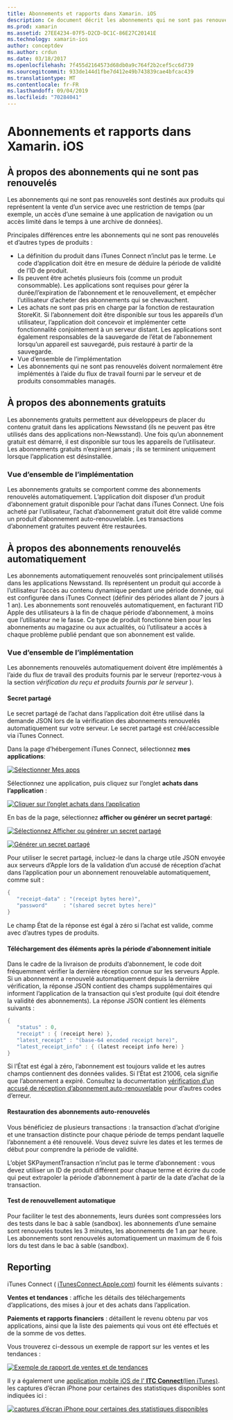 ```yaml
---
title: Abonnements et rapports dans Xamarin. iOS
description: Ce document décrit les abonnements qui ne sont pas renouvelés, les abonnements gratuits, les abonnements auto-renouvelés et l’utilisation d’iTunes Connect pour signaler ces éléments.
ms.prod: xamarin
ms.assetid: 27EE4234-07F5-D2CD-DC1C-86E27C20141E
ms.technology: xamarin-ios
author: conceptdev
ms.author: crdun
ms.date: 03/18/2017
ms.openlocfilehash: 7f455d2164573d68db0a9c764f2b2cef5cc6d739
ms.sourcegitcommit: 933de144d1fbe7d412e49b743839cae4bfcac439
ms.translationtype: MT
ms.contentlocale: fr-FR
ms.lasthandoff: 09/04/2019
ms.locfileid: "70284041"
---
```

# <a name="subscriptions-and-reporting-in-xamarinios"></a>Abonnements et rapports dans Xamarin. iOS

## <a name="about-non-renewing-subscriptions"></a>À propos des abonnements qui ne sont pas renouvelés

Les abonnements qui ne sont pas renouvelés sont destinés aux produits qui représentent la vente d’un service avec une restriction de temps (par exemple, un accès d’une semaine à une application de navigation ou un accès limité dans le temps à une archive de données).   
   
Principales différences entre les abonnements qui ne sont pas renouvelés et d’autres types de produits :

- La définition du produit dans iTunes Connect n’inclut pas le terme. Le code d’application doit être en mesure de déduire la période de validité de l’ID de produit. 
- Ils peuvent être achetés plusieurs fois (comme un produit consommable). Les applications sont requises pour gérer la durée/l’expiration de l’abonnement et le renouvellement, et empêcher l’utilisateur d’acheter des abonnements qui se chevauchent. 
- Les achats ne sont pas pris en charge par la fonction de restauration StoreKit. Si l’abonnement doit être disponible sur tous les appareils d’un utilisateur, l’application doit concevoir et implémenter cette fonctionnalité conjointement à un serveur distant. Les applications sont également responsables de la sauvegarde de l’état de l’abonnement lorsqu’un appareil est sauvegardé, puis restauré à partir de la sauvegarde. 
- Vue d’ensemble de l’implémentation
- Les abonnements qui ne sont pas renouvelés doivent normalement être implémentés à l’aide du flux de travail fourni par le serveur et de produits consommables managés. 


## <a name="about-free-subscriptions"></a>À propos des abonnements gratuits

Les abonnements gratuits permettent aux développeurs de placer du contenu gratuit dans les applications Newsstand (ils ne peuvent pas être utilisés dans des applications non-Newsstand). Une fois qu’un abonnement gratuit est démarré, il est disponible sur tous les appareils de l’utilisateur. Les abonnements gratuits n’expirent jamais ; ils se terminent uniquement lorsque l’application est désinstallée.

### <a name="implementation-overview"></a>Vue d’ensemble de l’implémentation

Les abonnements gratuits se comportent comme des abonnements renouvelés automatiquement. L’application doit disposer d’un produit d’abonnement gratuit disponible pour l’achat dans iTunes Connect. Une fois acheté par l’utilisateur, l’achat d’abonnement gratuit doit être validé comme un produit d’abonnement auto-renouvelable. Les transactions d’abonnement gratuites peuvent être restaurées.


## <a name="about-auto-renewable-subscriptions"></a>À propos des abonnements renouvelés automatiquement

Les abonnements automatiquement renouvelés sont principalement utilisés dans les applications Newsstand. Ils représentent un produit qui accorde à l’utilisateur l’accès au contenu dynamique pendant une période donnée, qui est configurée dans iTunes Connect (définir des périodes allant de 7 jours à 1 an). Les abonnements sont renouvelés automatiquement, en facturant l’ID Apple des utilisateurs à la fin de chaque période d’abonnement, à moins que l’utilisateur ne le fasse. Ce type de produit fonctionne bien pour les abonnements au magazine ou aux actualités, où l’utilisateur a accès à chaque problème publié pendant que son abonnement est valide.

### <a name="implementation-overview"></a>Vue d’ensemble de l’implémentation

Les abonnements renouvelés automatiquement doivent être implémentés à l’aide du flux de travail des produits fournis par le serveur (reportez-vous à la section *vérification du reçu et produits fournis par le serveur* ).

#### <a name="shared-secret"></a>Secret partagé

Le secret partagé de l’achat dans l’application doit être utilisé dans la demande JSON lors de la vérification des abonnements renouvelés automatiquement sur votre serveur. Le secret partagé est créé/accessible via iTunes Connect.

Dans la page d’hébergement iTunes Connect, sélectionnez **mes applications**:   
   
 [![](subscriptions-and-reporting-images/image2.png "Sélectionner Mes apps")](subscriptions-and-reporting-images/image2.png#lightbox)  
 
Sélectionnez une application, puis cliquez sur l’onglet **achats dans l’application** :

[![](subscriptions-and-reporting-images/image6.png "Cliquer sur l’onglet achats dans l’application")](subscriptions-and-reporting-images/image6.png#lightbox)

En bas de la page, sélectionnez **afficher ou générer un secret partagé**:
   
 [![](subscriptions-and-reporting-images/image40.png "Sélectionnez Afficher ou générer un secret partagé")](subscriptions-and-reporting-images/image40.png#lightbox)

 [![](subscriptions-and-reporting-images/image41.png "Générer un secret partagé")](subscriptions-and-reporting-images/image41.png#lightbox)   
   
   
   
 Pour utiliser le secret partagé, incluez-le dans la charge utile JSON envoyée aux serveurs d’Apple lors de la validation d’un accusé de réception d’achat dans l’application pour un abonnement renouvelable automatiquement, comme suit :

```csharp
{
   "receipt-data" : "(receipt bytes here)",
   "password"     : "(shared secret bytes here)"
}
```

Le champ État de la réponse est égal à zéro si l’achat est valide, comme avec d’autres types de produits.

#### <a name="downloading-items-after-the-initial-subscription-term"></a>Téléchargement des éléments après la période d’abonnement initiale

Dans le cadre de la livraison de produits d’abonnement, le code doit fréquemment vérifier la dernière réception connue sur les serveurs Apple. Si un abonnement a renouvelé automatiquement depuis la dernière vérification, la réponse JSON contient des champs supplémentaires qui informent l’application de la transaction qui s’est produite (qui doit étendre la validité des abonnements). La réponse JSON contient les éléments suivants :

```csharp
{
   "status" : 0,
   "receipt" : { (receipt here) },
   "latest_receipt" : "(base-64 encoded receipt here)",
   "latest_receipt_info" : { (latest receipt info here) }
}
```

Si l’État est égal à zéro, l’abonnement est toujours valide et les autres champs contiennent des données valides. Si l’État est 21006, cela signifie que l’abonnement a expiré. Consultez la documentation [vérification d’un accusé de réception d’abonnement auto-renouvelable](https://developer.apple.com/library/ios/releasenotes/General/ValidateAppStoreReceipt/Chapters/ValidateRemotely.html) pour d’autres codes d’erreur.

#### <a name="restoring-auto-renewable-subscriptions"></a>Restauration des abonnements auto-renouvelés

Vous bénéficiez de plusieurs transactions : la transaction d’achat d’origine et une transaction distincte pour chaque période de temps pendant laquelle l’abonnement a été renouvelé. Vous devez suivre les dates et les termes de début pour comprendre la période de validité.   
   
   
   
 L’objet SKPaymentTransaction n’inclut pas le terme d’abonnement : vous devez utiliser un ID de produit différent pour chaque terme et écrire du code qui peut extrapoler la période d’abonnement à partir de la date d’achat de la transaction.

#### <a name="testing-auto-renewal"></a>Test de renouvellement automatique

Pour faciliter le test des abonnements, leurs durées sont compressées lors des tests dans le bac à sable (sandbox). les abonnements d’une semaine sont renouvelés toutes les 3 minutes, les abonnements de 1 an par heure. Les abonnements sont renouvelés automatiquement un maximum de 6 fois lors du test dans le bac à sable (sandbox).

## <a name="reporting"></a>Reporting

iTunes Connect ( [iTunesConnect.Apple.com](http://itunesconnect.apple.com)) fournit les éléments suivants :   
   
 **Ventes et tendances** : affiche les détails des téléchargements d’applications, des mises à jour et des achats dans l’application.   
   
 **Paiements et rapports financiers** : détaillent le revenu obtenu par vos applications, ainsi que la liste des paiements qui vous ont été effectués et de la somme de vos dettes.

Vous trouverez ci-dessous un exemple de rapport sur les ventes et les tendances :   

 [![](subscriptions-and-reporting-images/image42.png "Exemple de rapport de ventes et de tendances")](subscriptions-and-reporting-images/image42.png#lightbox)   
   
 Il y a également une [application mobile iOS de l' **ITC Connect**(lien iTunes)](http://itunes.apple.com/us/app/itunes-connect-mobile/id376771144?mt=8).
les captures d’écran iPhone pour certaines des statistiques disponibles sont indiquées ici :   
   
 [![](subscriptions-and-reporting-images/image43.png "captures d’écran iPhone pour certaines des statistiques disponibles")](subscriptions-and-reporting-images/image43.png#lightbox)
